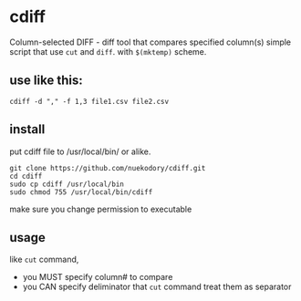 # cdiff
Column-selected DIFF - diff tool that compares specified column(s)
simple script that use `cut` and `diff`. with `$(mktemp)` scheme.

## use like this:
`cdiff -d "," -f 1,3 file1.csv file2.csv`

## install
put cdiff file to /usr/local/bin/ or alike.
```
git clone https://github.com/nuekodory/cdiff.git
cd cdiff
sudo cp cdiff /usr/local/bin
sudo chmod 755 /usr/local/bin/cdiff
```
make sure you change permission to executable

## usage

like `cut` command,
 - you MUST specify column# to compare
 - you CAN specify deliminator that `cut` command treat them as separator
 
